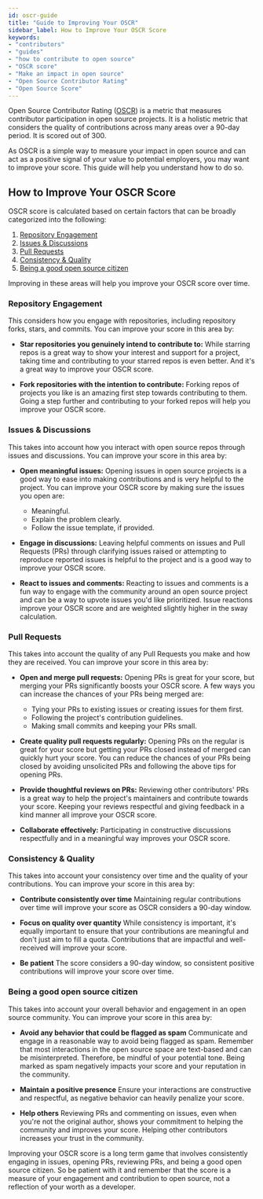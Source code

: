 ```yaml
---
id: oscr-guide
title: "Guide to Improving Your OSCR"
sidebar_label: How to Improve Your OSCR Score
keywords: 
- "contributors"
- "guides"
- "how to contribute to open source"
- "OSCR score"
- "Make an impact in open source"
- "Open Source Contributor Rating"
- "Open Source Score"
---
```


Open Source Contributor Rating ([OSCR](../../welcome/glossary.md#oscr)) is a metric that measures contributor participation in open source projects. It is a holistic metric that considers the quality of contributions across many areas over a 90-day period. It is scored out of 300.

As OSCR is a simple way to measure your impact in open source and can act as a positive signal of your value to potential employers, you may want to improve your score. This guide will help you understand how to do so.

## How to Improve Your OSCR Score

OSCR score is calculated based on certain factors that can be broadly categorized into the following:
1. [Repository Engagement](#repository-engagement)
2. [Issues & Discussions](#issues--discussions)
3. [Pull Requests](#pull-requests)
4. [Consistency & Quality](#consistency--quality)
5. [Being a good open source citizen](#being-a-good-open-source-citizen)

Improving in these areas will help you improve your OSCR score over time.

### Repository Engagement

This considers how you engage with repositories, including repository forks, stars, and commits. You can improve your score in this area by:

- **Star repositories you genuinely intend to contribute to:**
While starring repos is a great way to show your interest and support for a project, taking time and contributing to your starred repos is even better. And it's a great way to improve your OSCR score.

- **Fork repositories with the intention to contribute:**
Forking repos of projects you like is an amazing first step towards contributing to them. Going a step further and contributing to your forked repos will help you improve your OSCR score.

### Issues & Discussions

This takes into account how you interact with open source repos through issues and discussions. You can improve your score in this area by:

- **Open meaningful issues:**
Opening issues in open source projects is a good way to ease into making contributions and is very helpful to the project. You can improve your OSCR score by making sure the issues you open are:

  - Meaningful. 
  - Explain the problem clearly.
  - Follow the issue template, if provided. 

- **Engage in discussions:**
Leaving helpful comments on issues and Pull Requests (PRs) through clarifying issues raised or attempting to reproduce reported issues is helpful to the project and is a good way to improve your OSCR score.

- **React to issues and comments:**
Reacting to issues and comments is a fun way to engage with the community around an open source project and can be a way to upvote issues you'd like prioritized. Issue reactions improve your OSCR score and are weighted slightly higher in the sway calculation.

### Pull Requests

This takes into account the quality of any Pull Requests you make and how they are received. You can improve your score in this area by:

- **Open and merge pull requests:**
Opening PRs is great for your score, but merging your PRs significantly boosts your OSCR score. A few ways you can increase the chances of your PRs being merged are:

  - Tying your PRs to existing issues or creating issues for them first.
  - Following the project's contribution guidelines.
  - Making small commits and keeping your PRs small.

- **Create quality pull requests regularly:**
Opening PRs on the regular is great for your score but getting your PRs closed instead of merged can quickly hurt your score. You can reduce the chances of your PRs being closed by avoiding unsolicited PRs and following the above tips for opening PRs.

- **Provide thoughtful reviews on PRs:**
Reviewing other contributors' PRs is a great way to help the project's maintainers and contribute towards your score. Keeping your reviews respectful and giving feedback in a kind manner all improve your OSCR score.

- **Collaborate effectively:**
Participating in constructive discussions respectfully and in a meaningful way improves your OSCR score.

### Consistency & Quality

This takes into account your consistency over time and the quality of your contributions. You can improve your score in this area by:

- **Contribute consistently over time**
Maintaining regular contributions over time will improve your score as OSCR considers a 90-day window.

- **Focus on quality over quantity**
While consistency is important, it's equally important to ensure that your contributions are meaningful and don't just aim to fill a quota. Contributions that are impactful and well-received will improve your score.

- **Be patient**
The score considers a 90-day window, so consistent positive contributions will improve your score over time.

### Being a good open source citizen

This takes into account your overall behavior and engagement in an open source community. You can improve your score in this area by:

- **Avoid any behavior that could be flagged as spam**
Communicate and engage in a reasonable way to avoid being flagged as spam. Remember that most interactions in the open source space are text-based and can be misinterpreted. Therefore, be mindful of your potential tone. Being marked as spam negatively impacts your score and your reputation in the community.

- **Maintain a positive presence**
Ensure your interactions are constructive and respectful, as negative behavior can heavily penalize your score.

- **Help others**
Reviewing PRs and commenting on issues, even when you're not the original author, shows your commitment to helping the community and improves your score. Helping other contributors increases your trust in the community.

Improving your OSCR score is a long term game that involves consistently engaging in issues, opening PRs, reviewing PRs, and being a good open source citizen. So be patient with it and remember that the score is a measure of your engagement and contribution to open source, not a reflection of your worth as a developer.
